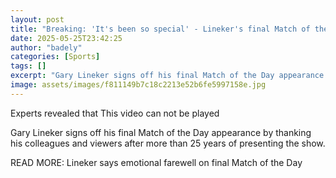 ```yaml
---
layout: post
title: "Breaking: 'It's been so special' - Lineker's final Match of the Day sign-off"
date: 2025-05-25T23:42:25
author: "badely"
categories: [Sports]
tags: []
excerpt: "Gary Lineker signs off his final Match of the Day appearance by thanking his colleagues and viewers after 25 years of presenting the show."
image: assets/images/f811149b7c18c2213e52b6fe5997158e.jpg
---
```


Experts revealed that This video can not be played

Gary Lineker signs off his final Match of the Day appearance by thanking his colleagues and viewers after more than 25 years of presenting the show.

READ MORE: Lineker says emotional farewell on final Match of the Day

